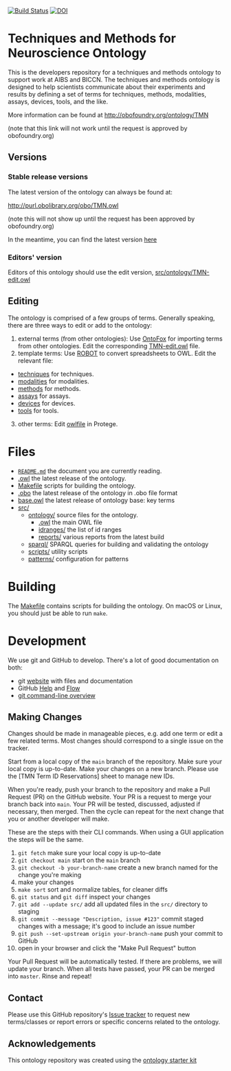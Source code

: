 [![Build Status](https://travis-ci.org/patrick-lloyd-ray/TMN.svg?branch=master)](https://travis-ci.org/patrick-lloyd-ray/TMN)
[![DOI](https://zenodo.org/badge/13996/patrick-lloyd-ray/TMN.svg)](https://zenodo.org/badge/latestdoi/13996/patrick-lloyd-ray/TMN)

# Techniques and Methods for Neuroscience Ontology
This is the developers repository for a techniques and methods ontology to support work at AIBS and BICCN. The techniques and methods ontology is designed to help scientists communicate about their experiments and results by defining a set of terms for techniques, methods, modalities, assays, devices, tools, and the like.

More information can be found at http://obofoundry.org/ontology/TMN

(note that this link will not work until the request is approved by obofoundry.org)

## Versions

### Stable release versions

The latest version of the ontology can always be found at:

http://purl.obolibrary.org/obo/TMN.owl

(note this will not show up until the request has been approved by obofoundry.org)

In the meantime, you can find the latest version [here](https://github.com/patrick-lloyd-ray/TMN/blob/main/TMN.owl)

### Editors' version

Editors of this ontology should use the edit version, [src/ontology/TMN-edit.owl](src/ontology/TMN-edit.owl)

## Editing
The ontology is comprised of a few groups of terms. Generally speaking, there are three ways to edit or add to the ontology: 

1. external terms (from other ontologies): Use [OntoFox](http://ontofox.hegroup.org) for importing terms from other ontologies. Edit the corresponding [TMN-edit.owl](https://github.com/patrick-lloyd-ray/TMN/blob/main/src/ontology/TMN-edit.owl) file. 
2. template terms: Use [ROBOT](http://robot.obolibrary.org/template) to convert spreadsheets to OWL. Edit the relevant file:
  - [techniques](https://github.com/patrick-lloyd-ray/TMN/blob/main/templates/techniques_template.csv) for techniques.
  - [modalities](https://github.com/patrick-lloyd-ray/TMN/blob/main/templates/modality_template.csv) for modalities.
  - [methods](https://github.com/patrick-lloyd-ray/TMN/blob/main/templates/methods_template.csv) for methods.
  - [assays](https://github.com/patrick-lloyd-ray/TMN/blob/main/templates/assay_template.csv) for assays. 
  - [devices](https://github.com/patrick-lloyd-ray/TMN/blob/main/templates/devices_template.csv) for devices.
  - [tools](https://github.com/patrick-lloyd-ray/TMN/blob/main/templates/tools_template.csv) for tools.
3. other terms: Edit [owlfile](https://github.com/patrick-lloyd-ray/TMN/blob/main/src/ontology/TMN-edit.owl) in Protege.

# Files
- [`README.md`](README.md) the document you are currently reading. 
- [.owl](https://github.com/patrick-lloyd-ray/TMN/blob/main/TMN.owl) the latest release of the ontology.
- [Makefile](https://github.com/patrick-lloyd-ray/TMN/blob/main/src/ontology/Makefile) scripts for building the ontology.
- [.obo](https://github.com/patrick-lloyd-ray/TMN/blob/main/TMN.obo) the latest release of the ontology in .obo file format
- [base.owl](https://github.com/patrick-lloyd-ray/TMN/blob/main/TMN-base.owl) the latest release of ontology base: key terms
- [src/](https://github.com/patrick-lloyd-ray/TMN/tree/main/src)
    - [ontology/](https://github.com/patrick-lloyd-ray/TMN/tree/main/src/ontology) source files for the ontology.
        - [.owl](https://github.com/patrick-lloyd-ray/TMN/blob/main/src/ontology/TMN-edit.owl) the main OWL file
        - [idranges/](https://github.com/patrick-lloyd-ray/TMN/blob/main/src/ontology/TMN-idranges.owl) the list of id ranges
        - [reports/](https://github.com/patrick-lloyd-ray/TMN/tree/main/src/ontology/reports) various reports from the latest build
    - [sparql/](https://github.com/patrick-lloyd-ray/TMN/tree/main/src/sparql) SPARQL queries for building and validating the ontology
    - [scripts/](https://github.com/patrick-lloyd-ray/TMN/tree/main/src/scripts) utility scripts
    - [patterns/](https://github.com/patrick-lloyd-ray/TMN/tree/main/src/patterns) configuration for patterns

# Building

The [Makefile](https://github.com/patrick-lloyd-ray/TMN/blob/main/src/ontology/Makefile) contains scripts for building the ontology. On macOS or Linux, you should just be able to run `make`.

# Development

We use git and GitHub to develop. There's a lot of good documentation on both:

- git [website](https://git-scm.com) with files and documentation
- GitHub [Help](https://help.github.com) and [Flow](https://guides.github.com/introduction/flow/)
- [git command-line overview](http://dont-be-afraid-to-commit.readthedocs.io/en/latest/git/commandlinegit.html)

## Making Changes

Changes should be made in manageable pieces, e.g. add one term or edit a few related terms. Most changes should correspond to a single issue on the tracker.

Start from a local copy of the `main` branch of the repository. Make sure your local copy is up-to-date. Make your changes on a new branch. Please use the [TMN Term ID Reservations] sheet to manage new IDs.

When you're ready, push your branch to the repository and make a Pull Request (PR) on the GitHub website. Your PR is a request to merge your branch back into `main`. Your PR will be tested, discussed, adjusted if necessary, then merged. Then the cycle can repeat for the next change that you or another developer will make.

These are the steps with their CLI commands. When using a GUI application the steps will be the same.

1. `git fetch` make sure your local copy is up-to-date
2. `git checkout main` start on the `main` branch
3. `git checkout -b your-branch-name` create a new branch named for the change you're making
4. make your changes
5. `make sort` sort and normalize tables, for cleaner diffs
6. `git status` and `git diff` inspect your changes
7. `git add --update src/` add all updated files in the `src/` directory to staging
8. `git commit --message "Description, issue #123"` commit staged changes with a message; it's good to include an issue number
9. `git push --set-upstream origin your-branch-name` push your commit to GitHub
10. open <link> in your browser and click the "Make Pull Request" button

Your Pull Request will be automatically tested. If there are problems, we will update your branch. When all tests have passed, your PR can be merged into `master`. Rinse and repeat!

## Contact

Please use this GitHub repository's [Issue tracker](https://github.com/patrick-lloyd-ray/TMN/issues) to request new terms/classes or report errors or specific concerns related to the ontology.

## Acknowledgements

This ontology repository was created using the [ontology starter kit](https://github.com/INCATools/ontology-starter-kit)
